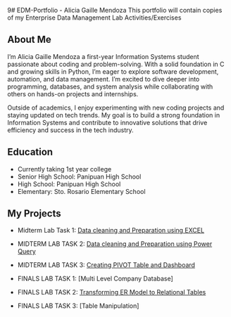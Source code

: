 9# EDM-Portfolio - Alicia Gaille Mendoza
This portfolio will contain copies of my Enterprise Data Management Lab Activities/Exercises

## About Me
I’m Alicia Gaille Mendoza a first-year Information Systems student passionate about coding and problem-solving. With a solid foundation in C and growing skills in Python, I’m eager to explore software development, automation, and data management. I’m excited to dive deeper into programming, databases, and system analysis while collaborating with others on hands-on projects and internships.

Outside of academics, I enjoy experimenting with new coding projects and staying updated on tech trends. My goal is to build a strong foundation in Information Systems and contribute to innovative solutions that drive efficiency and success in the tech industry.
## Education
- Currently taking 1st year college
- Senior High School: Panipuan High School
- High School: Panipuan High School
- Elementary: Sto. Rosario Elementary School

## My Projects
- Midterm Lab Task 1: [Data cleaning and Preparation using EXCEL](https://github.com/aliciagaille/EDM-Portfolio-Alicia-Gaille-Mendoza/blob/main/Midterm%20Lab%20Task1)
- MIDTERM LAB TASK 2: [Data cleaning and Preparation using Power Query](https://github.com/aliciagaille/EDM-Portfolio-Alicia-Gaille-Mendoza/blob/main/MIDTERM%20LAB%20TASK%202)
- MIDTERM LAB TASK 3: [Creating PIVOT Table and Dashboard](https://github.com/aliciagaille/EDM-Portfolio-Alicia-Gaille-Mendoza/blob/main/MIDTERM%20LAB%20TASK%203/README.md)

- FINALS LAB TASK 1: [Multi Level Company Database]
- FINALS LAB TASK 2: [Transforming ER Model to Relational Tables](https://github.com/aliciagaille/EDM-Portfolio-Alicia-Gaille-Mendoza/tree/main/FINALS%20LAB%20TASK%202)
- FINALS LAB TASK 3: [Table Manipulation]
